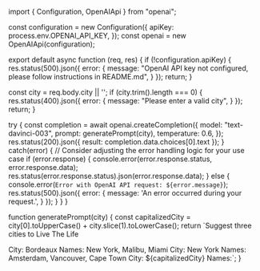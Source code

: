 import { Configuration, OpenAIApi } from "openai";

const configuration = new Configuration({
  apiKey: process.env.OPENAI_API_KEY,
});
const openai = new OpenAIApi(configuration);

export default async function (req, res) {
  if (!configuration.apiKey) {
    res.status(500).json({
      error: {
        message: "OpenAI API key not configured, please follow instructions in README.md",
      }
    });
    return;
  }

  const city = req.body.city || '';
  if (city.trim().length === 0) {
    res.status(400).json({
      error: {
        message: "Please enter a valid city",
      }
    });
    return;
  }

  try {
    const completion = await openai.createCompletion({
      model: "text-davinci-003",
      prompt: generatePrompt(city),
      temperature: 0.6,
    });
    res.status(200).json({ result: completion.data.choices[0].text });
  } catch(error) {
    // Consider adjusting the error handling logic for your use case
    if (error.response) {
      console.error(error.response.status, error.response.data);
      res.status(error.response.status).json(error.response.data);
    } else {
      console.error(`Error with OpenAI API request: ${error.message}`);
      res.status(500).json({
        error: {
          message: 'An error occurred during your request.',
        }
      });
    }
  }
}

function generatePrompt(city) {
  const capitalizedCity =
    city[0].toUpperCase() + city.slice(1).toLowerCase();
  return `Suggest three cities to Live The Life

City: Bordeaux
Names: New York, Malibu, Miami
City: New York
Names: Amsterdam, Vancouver, Cape Town
City: ${capitalizedCity}
Names:`;
}
